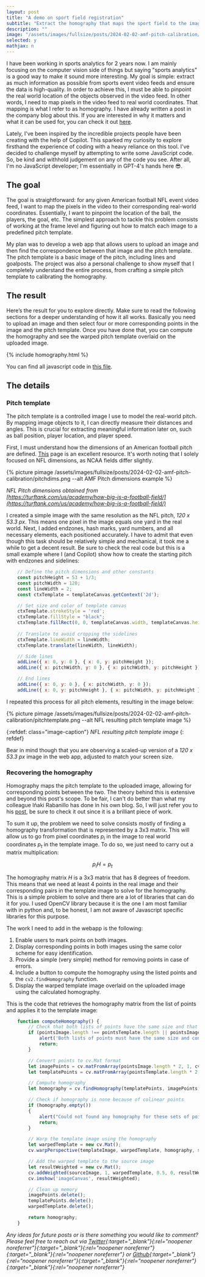 ```yaml
---
layout: post
title: "A demo on sport field registration"
subtitle: "Extract the homography that maps the sport field to the image"
description: ""
image: "/assets/images/fullsize/posts/2024-02-02-amf-pitch-calibration/thumbnail.jpg"
selected: y
mathjax: n
---
```


I have been working in sports analytics for 2 years now. I am mainly focusing on the computer vision side of things but saying "sports analytics" is a good way to make it sound more interesting. My goal is simple: extract as much information as possible from sports event video feeds and ensure the data is high-quality. In order to achieve this, I must be able to pinpoint the real world location of the objects observed in the video feed. In other words, I need to map pixels in the video feed to real world coordinates. That mapping is what I refer to as homography. I have already written a post in the company blog about this. If you are interested in why it matters and what it can be used for, you can check it out [here](https://statsbomb.com/articles/football/creating-better-data-ai-homography-estimation/).

Lately, I've been inspired by the incredible projects people have been creating with the help of Copilot. This sparked my curiosity to explore firsthand the experience of coding with a heavy reliance on this tool. I've decided to challenge myself by attempting to write some JavaScript code. So, be kind and withhold judgement on any of the code you see. After all, I'm no JavaScript developer; I'm essentially in GPT-4's hands here 😎.

## The goal

The goal is straightforward: for any given American football NFL event video feed, I want to map the pixels in the video to their corresponding real-world coordinates. Essentially, I want to pinpoint the location of the ball, the players, the goal, etc. The simplest approach to tackle this problem consists of working at the frame level and figuring out how to match each image to a predefined pitch template.

My plan was to develop a web app that allows users to upload an image and then find the correspondence between that image and the pitch template. The pitch template is a basic image of the pitch, including lines and goalposts. The project was also a personal challenge to show myself that I completely understand the entire process, from crafting a simple pitch template to calibrating the homography.

## The result

Here’s the result for you to explore directly. Make sure to read the following sections for a deeper understanding of how it all works. Basically you need to upload an image and then select four or more corresponding points in the image and the pitch template. Once you have done that, you can compute the homography and see the warped pitch template overlaid on the uploaded image.

{% include homography.html %}

You can find all javascript code in [this file](https://github.com/mmeendez8/mmeendez8.github.io/blob/main/libs/custom/homography.js).

## The details

### Pitch template

The pitch template is a controlled image I use to model the real-world pitch. By mapping image objects to it, I can directly measure their distances and angles. This is crucial for extracting meaningful information later on, such as ball position, player location, and player speed.

First, I must understand how the dimensions of an American football pitch are defined. [This](https://turftank.com/us/academy/how-big-is-a-football-field/) page is an excellent resource. It's worth noting that I solely focused on NFL dimensions, as NCAA fields differ slightly.

<div class="post-center-image">
    {% picture pimage /assets/images/fullsize/posts/2024-02-02-amf-pitch-calibration/pitchdims.png --alt AMF Pitch dimensions example %}
</div>

*NFL Pitch dimensions obtained from [https://turftank.com/us/academy/how-big-is-a-football-field/](https://turftank.com/us/academy/how-big-is-a-football-field/)*

I created a simple image with the same resolution as the NFL pitch, *120 x 53.3 px*. This means one pixel in the image equals one yard in the real world. Next, I added endzones, hash marks, yard numbers, and all necessary elements, each positioned accurately. I have to admit that even though this task should be relatively simple and mechanical, it took me a while to get a decent result. Be sure to check the real code but this is a small example where I (and Copilot) show how to create the starting pitch with endzones and sidelines:

```javascript
    // Define the pitch dimensions and other constants
    const pitchHeight = 53 + 1/3;
    const pitchWidth = 120;
    const lineWidth = 2; 
    const ctxTemplate = templateCanvas.getContext('2d');

    // Set size and color of template canvas
    ctxTemplate.strokeStyle = 'red';
    ctxTemplate.fillStyle = "black";
    ctxTemplate.fillRect(0, 0, templateCanvas.width, templateCanvas.height);
    
    // Translate to avoid cropping the sidelines
    ctxTemplate.lineWidth = lineWidth;
    ctxTemplate.translate(lineWidth, lineWidth);

    // Side lines
    addLine({ x: 0, y: 0 }, { x: 0, y: pitchHeight });
    addLine({ x: pitchWidth, y: 0 }, { x: pitchWidth, y: pitchHeight });

    // End lines
    addLine({ x: 0, y: 0 }, { x: pitchWidth, y: 0 });
    addLine({ x: 0, y: pitchHeight }, { x: pitchWidth, y: pitchHeight });
```

I repeated this process for all pitch elements, resulting in the image below:

<div class="post-center-image">
    {% picture pimage /assets/images/fullsize/posts/2024-02-02-amf-pitch-calibration/pitchtemplate.png --alt NFL resulting pitch template image %}
</div>

{:refdef: class="image-caption"}
*NFL resulting pitch template image*
{: refdef}

Bear in mind though that you are observing a scaled-up version of a *120 x 53.3 px* image in the web app, adjusted to match your screen size.

### Recovering the homography

Homography maps the pitch template to the uploaded image, allowing for corresponding points between the two. The theory behind this is extensive and beyond this post's scope. To be fair, I can't do better than what my colleague Iñaki Rabanillo has done in his own blog. So, I will just refer you to his [post](https://iraban.github.io/2021/12/03/homography.html), be sure to check it out since it is a brilliant piece of work.

To sum it up, the problem we need to solve consists mostly of finding a homography transformation that is represented by a 3x3 matrix. This will allow us to go from pixel coordinates $p_i$ in the image to real world coordinates $p_t$ in the template image. To do so, we just need to carry out a matrix multiplication:

$$p_iH=p_t$$

The homography matrix $H$ is a 3x3 matrix that has 8 degrees of freedom. This means that we need at least 4 points in the real image and their corresponding pairs in the template image to solve for the homography. This is a simple problem to solve and there are a lot of libraries that can do it for you. I used OpenCV library because it is the one I am most familiar with in python and, to be honest, I am not aware of Javascript specific libraries for this purpose.

The work I need to add in the webapp is the following:

1. Enable users to mark points on both images.
2. Display corresponding points in both images using the same color scheme for easy identification.
3. Provide a simple (very simple) method for removing points in case of errors.
4. Include a button to compute the homography using the listed points and the `cv2.findHomography` function.
5. Display the warped template image overlaid on the uploaded image using the calculated homography.

This is the code that retrieves the homography matrix from the list of points and applies it to the template image:

```javascript
    function computeHomography() {
        // Check that both lists of points have the same size and that their size is at least 4
        if (pointsImage.length !== pointsTemplate.length || pointsImage.length < 4) {
            alert('Both lists of points must have the same size and contain at least 4 points');
            return;
        }

        // Convert points to cv.Mat format
        let imagePoints = cv.matFromArray(pointsImage.length * 2, 1, cv.CV_32FC2, pointsImage.flatMap(point => [Math.round(point.x), Math.round(point.y)]));
        let templatePoints = cv.matFromArray(pointsTemplate.length * 2, 1, cv.CV_32FC2, pointsTemplate.flatMap(point => [Math.round(point.x), Math.round(point.y)]));

        // Compute homography
        let homography = cv.findHomography(templatePoints, imagePoints);

        // Check if homography is none because of colinear points
        if (homography.empty())
        {
            alert("Could not found any homography for these sets of points. Be sure they are not colinear.");
            return;
        }

        // Warp the template image using the homography
        let warpedTemplate = new cv.Mat();
        cv.warpPerspective(templateImage, warpedTemplate, homography, sourceImage.size());

        // Add the warped template to the source image
        let resultWeighted = new cv.Mat();
        cv.addWeighted(sourceImage, 1, warpedTemplate, 0.5, 0, resultWeighted);
        cv.imshow('imageCanvas', resultWeighted);

        // Clean up memory
        imagePoints.delete();
        templatePoints.delete();
        warpedTemplate.delete();

        return homography;
    }

```


*Any ideas for future posts or is there something you would like to comment? Please feel free to reach out via [Twitter](https://twitter.com/mmeendez8){:target="_blank"}{:rel="noopener noreferrer"}{:target="_blank"}{:rel="noopener noreferrer"}{:target="_blank"}{:rel="noopener noreferrer"} or [Github](https://github.com/mmeendez8){:target="_blank"}{:rel="noopener noreferrer"}{:target="_blank"}{:rel="noopener noreferrer"}{:target="_blank"}{:rel="noopener noreferrer"}*